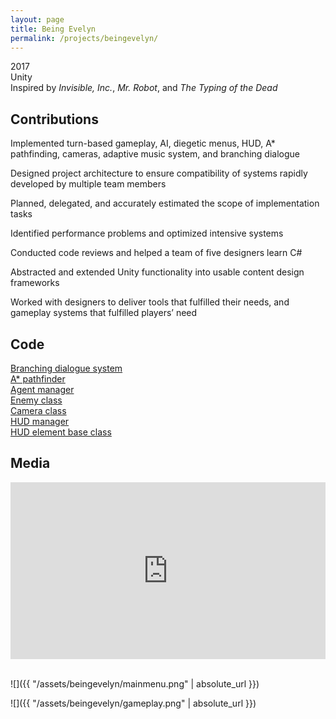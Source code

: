 ```yaml
---
layout: page
title: Being Evelyn
permalink: /projects/beingevelyn/
---
```

2017
<br>Unity
<br>Inspired by <em>Invisible, Inc.</em>, <em>Mr. Robot</em>, and <em>The Typing of the Dead</em>

<h2><strong>Contributions</strong></h2>

Implemented turn-based gameplay, AI, diegetic menus, HUD, A* pathfinding, cameras, adaptive music system, 
and branching dialogue

Designed project architecture to ensure compatibility of systems rapidly developed by multiple team members

Planned, delegated, and accurately estimated the scope of implementation tasks

Identified performance problems and optimized intensive systems

Conducted code reviews and helped a team of five designers learn C#

Abstracted and extended Unity functionality into usable content design frameworks

Worked with designers to deliver tools that fulfilled their needs, and gameplay systems that fulfilled players’ need

<h2><strong>Code</strong></h2>

[Branching dialogue system](https://bitbucket.org/contraband/unityprojrepo/src/5fa31811425a490fad073520b9d3c41f79773353/Assets/Scripts/Samuel/Screen/Dialogue.cs)<br>
[A* pathfinder](https://bitbucket.org/contraband/unityprojrepo/src/5fa31811425a490fad073520b9d3c41f79773353/Assets/Scripts/Samuel/Grid/Pathfinding/Pathfinder.cs)<br>
[Agent manager](https://bitbucket.org/contraband/unityprojrepo/src/5fa31811425a490fad073520b9d3c41f79773353/Assets/Scripts/Samuel/Grid/TileOccupants/Actors/Actors.cs)<br>
[Enemy class](https://bitbucket.org/contraband/unityprojrepo/src/5fa31811425a490fad073520b9d3c41f79773353/Assets/Scripts/Samuel/Grid/TileOccupants/Actors/Enemy.cs)<br>
[Camera class](https://bitbucket.org/contraband/unityprojrepo/src/5fa31811425a490fad073520b9d3c41f79773353/Assets/Scripts/Samuel/Cameras/MainCamera.cs)<br>
[HUD manager](https://bitbucket.org/contraband/unityprojrepo/src/5fa31811425a490fad073520b9d3c41f79773353/Assets/Scripts/Samuel/Screen/HUD/HUD.cs)<br>
[HUD element base class](https://bitbucket.org/contraband/unityprojrepo/src/5fa31811425a490fad073520b9d3c41f79773353/Assets/Scripts/Samuel/Screen/HUD/HUDElement.cs)<br>

<h2><strong>Media</strong></h2>

<style>.embed-container { position: relative; padding-bottom: 56.25%; height: 0; overflow: hidden; max-width: 100%; } .embed-container iframe, .embed-container object, .embed-container embed { position: absolute; top: 0; left: 0; width: 100%; height: 100%; }</style><div class='embed-container'><iframe src='https://www.youtube.com/embed/kmlL2PiFl3E?rel=0' frameborder='0' allowfullscreen></iframe></div>
<br>

![]({{ "/assets/beingevelyn/mainmenu.png" | absolute_url }})

![]({{ "/assets/beingevelyn/gameplay.png" | absolute_url }})
